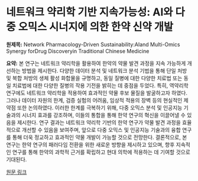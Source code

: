 # 네트워크 약리학 기반 지속가능성: AI와 다중 오믹스 시너지에 의한 한약 신약 개발

**원제목:** Network Pharmacology-Driven Sustainability:AIand Multi-Omics Synergy forDrug Discoveryin Traditional Chinese Medicine

**요약:** 본 연구는 네트워크 약리학을 활용하여 한약의 약물 발견 과정을 지속 가능하게 개선하는 방법을 제시한다.  다양한 데이터 분석 및 네트워크 분석 기법을 통해 단일 처방 및 복합 처방의 생체 활성 화합물을 규명하고, 동일 질병에 대한 다양한 치료법 또는 동일 치료법에 대한 다양한 질병의 작용 기전을 밝히는 데 중점을 두었다.  특히, 역약리학 연구에도 네트워크 약리학을 적용하여 효과적인 약물 후보 물질을 발굴하고자 하였다.  그러나 데이터 자원의 한계, 검증 실험의 어려움, 임상적 적용의 장벽 등의 현실적인 제약점 또한 논의하였다.  이러한 한계를 극복하기 위해, 다중 오믹스 분석 및 인공지능 기술과의 시너지 효과를 강조하며, 이들의 통합을 통해 한약 연구의 혁신을 이끌어낼 수 있음을 제시한다.  연구 결과는 네트워크 약리학 기반의 한약 연구가 약물 발견 과정을 효율적으로 개선할 수 있음을 보여주며, 앞으로 다중 오믹스 및 인공지능 기술과의 융합 연구를 통해 더욱 정교하고 효과적인 약물 개발이 가능할 것으로 전망한다.  결론적으로, 본 연구는 한약 연구의 패러다임 전환을 위한 새로운 방향을 제시하고 있으며, 향후 지속적인 연구를 통해 한약의 과학적 근거를 확립하고 현대 의학에 적용하는 데 기여할 것으로 기대된다.

[원문 링크](https://www.mdpi.com/1424-8247/18/7/1074)
